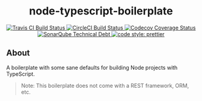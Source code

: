<h1 align="center">node-typescript-boilerplate</h1>

<p align="center">
  <a href="https://travis-ci.org/mattpjohnson/node-typescript-boilerplate">
    <img alt="Travis CI Build Status" src="https://img.shields.io/travis/mattpjohnson/node-typescript-boilerplate/master.svg?style=flat-square&label=Travis+CI">
  </a>
  <a href="https://circleci.com/gh/mattpjohnson/node-typescript-boilerplate">
    <img alt="CircleCI Build Status" src="https://img.shields.io/circleci/project/github/mattpjohnson/node-typescript-boilerplate/master.svg?style=flat-square&label=CircleCI">
  </a>
  <a href="https://codecov.io/gh/mattpjohnson/node-typescript-boilerplate">
    <img alt="Codecov Coverage Status" src="https://img.shields.io/codecov/c/github/mattpjohnson/node-typescript-boilerplate.svg?style=flat-square">
  </a>
  <a href="https://sonarcloud.io/dashboard?id=mattpjohnson_node-typescript-boilerplate">
    <img alt="SonarQube Technical Debt" src="https://img.shields.io/sonar/http/sonarcloud.io/mattpjohnson_node-typescript-boilerplate/tech_debt.svg?style=flat-square">
  </a>
  <a href="https://github.com/prettier/prettier#badge">
    <img alt="code style: prettier" src="https://img.shields.io/badge/code_style-prettier-ff69b4.svg?style=flat-square">
  </a>
</p>

## About

A boilerplate with some sane defaults for building Node projects with TypeScript.

> Note: This boilerplate does not come with a REST framework, ORM, etc.
